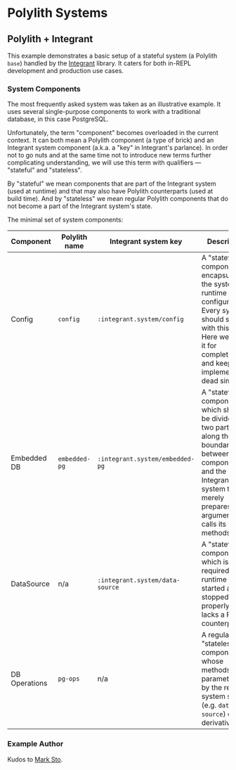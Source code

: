 # Polylith Systems

## Polylith + Integrant

This example demonstrates a basic setup of a stateful system (a Polylith `base`)
handled by the [Integrant](https://github.com/weavejester/integrant) library. It
caters for both in-REPL development and production use cases.

### System Components

The most frequently asked system was taken as an illustrative example. It uses
several single-purpose components to work with a traditional database, in this
case PostgreSQL.

Unfortunately, the term "component" becomes overloaded in the current context.
It can both mean a Polylith component (a type of brick) and an Integrant system
component (a.k.a. a "key" in Integrant's parlance). In order not to go nuts and
at the same time not to introduce new terms further complicating understanding,
we will use this term with qualifiers — "stateful" and "stateless".

By "stateful" we mean components that are part of the Integrant system (used at
runtime) and that may also have Polylith counterparts (used at build time). And
by "stateless" we mean regular Polylith components that do not become a part of
the Integrant system's state.

The minimal set of system components:

| Component     | Polylith name | Integrant system key            | Description                                                                                                                                                                               |
|---------------|---------------|---------------------------------|-------------------------------------------------------------------------------------------------------------------------------------------------------------------------------------------|
| Config        | `config`      | `:integrant.system/config`      | A "stateful" component encapsulating the system runtime configuration. Every system should start with this one. Here we have it for completeness and keep its implementation dead simple. |
| Embedded DB   | `embedded-pg` | `:integrant.system/embedded-pg` | A "stateful" component which should be divided into two parts along the boundary between the component and the Integrant system that merely prepares arguments and calls its methods.     |
| DataSource    | n/a           | `:integrant.system/data-source` | A "stateful" component which is only required at runtime (to be started and stopped properly), i.e. lacks a Polylith counterpart.                                                         |
| DB Operations | `pg-ops`      | n/a                             | A regular "stateless" component whose methods are parametrized by the required system state (e.g. `data-source`) or its derivatives.                                                      |

### Example Author

Kudos to [Mark Sto](https://github.com/marksto).
